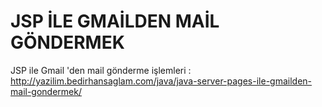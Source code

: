 # JSP İLE GMAİLDEN MAİL GÖNDERMEK
JSP ile Gmail 'den mail gönderme işlemleri : http://yazilim.bedirhansaglam.com/java/java-server-pages-ile-gmailden-mail-gondermek/
